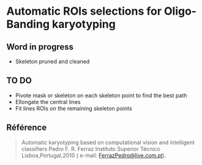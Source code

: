 # Automatic ROIs selections for Oligo-Banding karyotyping

## Word in progress

- Skeleton pruned and cleaned

## TO DO
- Pivote mask or skeleton on each skeleton point to find the best path
- Ellongate the central lines
- Fit lines ROIs on the remaining skeleton points

## Référence
> Automatic karyotyping based on computational vision and intelligent classifiers
> Pedro F. R. Ferraz
> Instituto Superior Técnico
> Lisboa,Portugal,2010 ( e-mail: FerrazPedro@live.com.pt).
